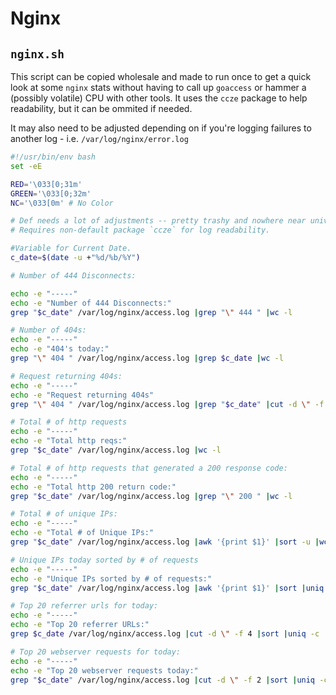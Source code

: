 # Nginx


## `nginx.sh`

This script can be copied wholesale and made to run once to get a quick look at some `nginx` stats without having to call up `goaccess` or hammer a (possibly volatile) CPU with other tools. It uses the `ccze` package to help readability, but it can be ommited if needed.

It may also need to be adjusted depending on if you're logging failures to another log - i.e. `/var/log/nginx/error.log`

```sh
#!/usr/bin/env bash
set -eE

RED='\033[0;31m'
GREEN='\033[0;32m'
NC='\033[0m' # No Color

# Def needs a lot of adjustments -- pretty trashy and nowhere near universal.
# Requires non-default package `ccze` for log readability.

#Variable for Current Date.
c_date=$(date -u +"%d/%b/%Y")

# Number of 444 Disconnects:

echo -e "-----"
echo -e "Number of 444 Disconnects:"
grep "$c_date" /var/log/nginx/access.log |grep "\" 444 " |wc -l

# Number of 404s:
echo -e "-----"
echo -e "404's today:"
grep "\" 404 " /var/log/nginx/access.log |grep $c_date |wc -l

# Request returning 404s:
echo -e "-----"
echo -e "Request returning 404s"
grep "\" 404 " /var/log/nginx/access.log |grep "$c_date" |cut -d \" -f 2 |sort |uniq -c |sort -rh |ccze -A

# Total # of http requests
echo -e "-----"
echo -e "Total http reqs:"
grep "$c_date" /var/log/nginx/access.log |wc -l

# Total # of http requests that generated a 200 response code:
echo -e "-----"
echo -e "Total http 200 return code:"
grep "$c_date" /var/log/nginx/access.log |grep "\" 200 " |wc -l

# Total # of unique IPs:
echo -e "-----"
echo -e "Total # of Unique IPs:"
grep "$c_date" /var/log/nginx/access.log |awk '{print $1}' |sort -u |wc -l

# Unique IPs today sorted by # of requests
echo -e "-----"
echo -e "Unique IPs sorted by # of requests:"
grep "$c_date" /var/log/nginx/access.log |awk '{print $1}' |sort |uniq -c |sort -rh

# Top 20 referrer urls for today:
echo -e "-----"
echo -e "Top 20 referrer URLs:"
grep $c_date /var/log/nginx/access.log |cut -d \" -f 4 |sort |uniq -c |sort -rh |head -20

# Top 20 webserver requests for today:
echo -e "-----"
echo -e "Top 20 webserver requests today:"
grep "$c_date" /var/log/nginx/access.log |cut -d \" -f 2 |sort |uniq -c |sort -rh |head -20
```
